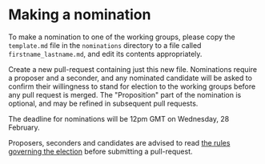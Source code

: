 # Making a nomination

To make a nomination to one of the working groups, please copy the
`template.md` file in the `nominations` directory to a file called
`firstname_lastname.md`, and edit its contents appropriately.

Create a new pull-request containing just this new file. Nominations require a
proposer and a seconder, and any nominated candidate will be asked to confirm
their willingness to stand for election to the working groups before any pull
request is merged. The "Proposition" part of the nomination is optional, and
may be refined in subsequent pull requests.

The deadline for nominations will be 12pm GMT on Wednesday, 28 February.

Proposers, seconders and candidates are advised to read [the rules governing
the
election](https://github.com/scalacenter/tooling-working-groups/blob/master/nominations/election.md)
before submitting a pull-request.


